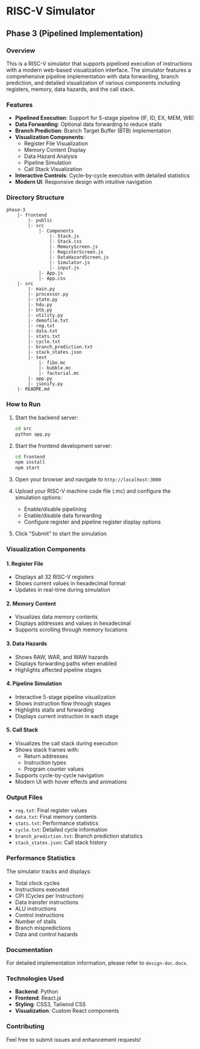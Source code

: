 # RISC-V Simulator
## Phase 3 (Pipelined Implementation)

### Overview
This is a RISC-V simulator that supports pipelined execution of instructions with a modern web-based visualization interface. The simulator features a comprehensive pipeline implementation with data forwarding, branch prediction, and detailed visualization of various components including registers, memory, data hazards, and the call stack.

### Features
- **Pipelined Execution**: Support for 5-stage pipeline (IF, ID, EX, MEM, WB)
- **Data Forwarding**: Optional data forwarding to reduce stalls
- **Branch Prediction**: Branch Target Buffer (BTB) implementation
- **Visualization Components**:
  - Register File Visualization
  - Memory Content Display
  - Data Hazard Analysis
  - Pipeline Simulation
  - Call Stack Visualization
- **Interactive Controls**: Cycle-by-cycle execution with detailed statistics
- **Modern UI**: Responsive design with intuitive navigation

### Directory Structure
```
phase-3
    |- frontend
        |- public
        |- src
            |- Components
                |- Stack.js
                |- Stack.css
                |- MemoryScreen.js
                |- RegisterScreen.js
                |- DataHazardScreen.js
                |- Simulator.js
                |- input.js
            |- App.js
            |- App.css
    |- src
        |- main.py
        |- processor.py
        |- state.py
        |- hdu.py
        |- btb.py
        |- utility.py
        |- demofile.txt
        |- reg.txt
        |- data.txt
        |- stats.txt
        |- cycle.txt
        |- branch_prediction.txt
        |- stack_states.json
        |- test
            |- fibo.mc
            |- bubble.mc
            |- factorial.mc
        |- app.py
        |- jsonify.py
    |- README.md
```

### How to Run
1. Start the backend server:
   ```bash
   cd src
   python app.py
   ```

2. Start the frontend development server:
   ```bash
   cd frontend
   npm install
   npm start
   ```

3. Open your browser and navigate to `http://localhost:3000`

4. Upload your RISC-V machine code file (.mc) and configure the simulation options:
   - Enable/disable pipelining
   - Enable/disable data forwarding
   - Configure register and pipeline register display options

5. Click "Submit" to start the simulation

### Visualization Components

#### 1. Register File
- Displays all 32 RISC-V registers
- Shows current values in hexadecimal format
- Updates in real-time during simulation

#### 2. Memory Content
- Visualizes data memory contents
- Displays addresses and values in hexadecimal
- Supports scrolling through memory locations

#### 3. Data Hazards
- Shows RAW, WAR, and WAW hazards
- Displays forwarding paths when enabled
- Highlights affected pipeline stages

#### 4. Pipeline Simulation
- Interactive 5-stage pipeline visualization
- Shows instruction flow through stages
- Highlights stalls and forwarding
- Displays current instruction in each stage

#### 5. Call Stack
- Visualizes the call stack during execution
- Shows stack frames with:
  - Return addresses
  - Instruction types
  - Program counter values
- Supports cycle-by-cycle navigation
- Modern UI with hover effects and animations

### Output Files
- `reg.txt`: Final register values
- `data.txt`: Final memory contents
- `stats.txt`: Performance statistics
- `cycle.txt`: Detailed cycle information
- `branch_prediction.txt`: Branch prediction statistics
- `stack_states.json`: Call stack history

### Performance Statistics
The simulator tracks and displays:
- Total clock cycles
- Instructions executed
- CPI (Cycles per Instruction)
- Data transfer instructions
- ALU instructions
- Control instructions
- Number of stalls
- Branch mispredictions
- Data and control hazards

### Documentation
For detailed implementation information, please refer to `design-doc.docx`.

### Technologies Used
- **Backend**: Python
- **Frontend**: React.js
- **Styling**: CSS3, Tailwind CSS
- **Visualization**: Custom React components

### Contributing
Feel free to submit issues and enhancement requests!